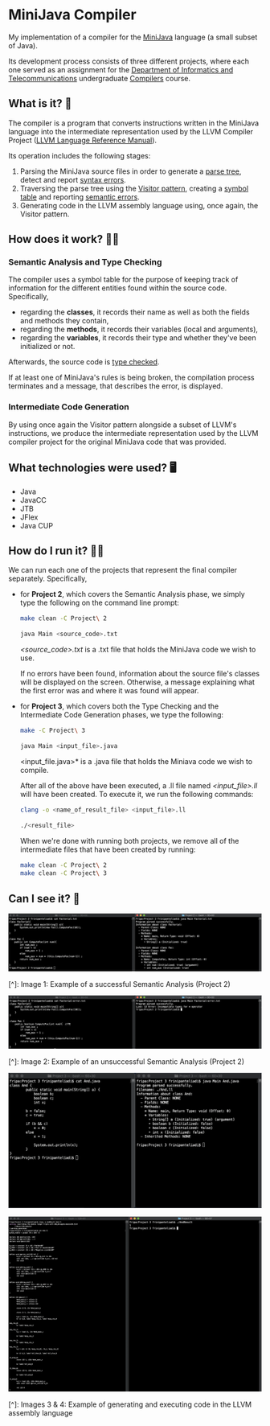 # MiniJava Compiler
My implementation of a compiler for the [MiniJava](http://www.cambridge.org/resources/052182060X/MCIIJ2e/grammar.htm) language (a small subset of Java). 

Its development process consists of three different projects, where each one served as an assignment for the [Department of Informatics and Telecommunications](https://www.di.uoa.gr/en) undergraduate [Compilers](http://cgi.di.uoa.gr/~thp06/) course.

## What is it? 🤔

The compiler is a program that converts instructions written in the MiniJava language into the intermediate representation used by the LLVM Compiler Project ([LLVM Language Reference Manual](https://llvm.org/docs/LangRef.html#instruction-reference)). 

Its operation includes the following stages: 

1. Parsing the MiniJava source files in order to generate a [parse tree](https://en.wikipedia.org/wiki/Parse_tree), detect and report [syntax errors](https://en.wikipedia.org/wiki/Syntax_error).
2. Traversing the parse tree using the [Visitor pattern](https://en.wikipedia.org/wiki/Visitor_pattern), creating a [symbol table](https://en.wikipedia.org/wiki/Symbol_table) and reporting [semantic errors](https://en.wikipedia.org/wiki/Semantics_(computer_science)).
3. Generating code in the LLVM assembly language using, once again, the Visitor pattern.


## How does it work? 🤷‍♀️ 

### Semantic Analysis and Type Checking

The compiler uses a symbol table for the purpose of keeping track of information for the different entities found within the source code. Specifically,

- regarding the **classes**, it records their name as well as both the fields and methods they contain,
- regarding the **methods**, it records their variables (local and arguments),
- regarding the **variables**, it records their type and whether they've been initialized or not.

Afterwards, the source code is [type checked](https://en.wikipedia.org/wiki/Type_system#Type_checking). 

If at least one of MiniJava's rules is being broken, the compilation process terminates and a message, that describes the error, is displayed. 

### Intermediate Code Generation

By using once again the Visitor pattern alongside a subset of LLVM's instructions, we produce the intermediate representation used by the LLVM compiler project for the original MiniJava code that was provided.

## What technologies were used? 🖥 

- Java
- JavaCC
- JTB
- JFlex
- Java CUP

## How do I run it? 🏃‍♀️

We can run each one of the projects that represent the final compiler separately. Specifically, 

- for **Project 2**, which covers the Semantic Analysis phase, we simply type the following on the command line prompt:

  ```bash
  make clean -C Project\ 2
  ```

  ```bash
  java Main <source_code>.txt
  ```

  *<source_code>.txt* is a .txt file that holds the MiniJava code we wish to use. 

  If no errors have been found, information about the source file's classes will be displayed on the screen. Otherwise, a message explaining what the first error was and where it was found will appear.  

- for **Project 3**, which covers both the Type Checking and the Intermediate Code Generation phases, we type the following:

  ```bash
  make -C Project\ 3
  ```

  ```bash
  java Main <input_file>.java
  ```

  <input_file.java>* is a .java file that holds the Miniava code we wish to compile. 

  After all of the above have been executed, a .ll file named *<input_file>.ll* will have been created. To execute it, we run the following commands:

  ```bash
  clang -o <name_of_result_file> <input_file>.ll
  ```

  ```bash
  ./<result_file>
  ```

  When we're done with running both projects, we remove all of the intermediate files that have been created by running:

  ```bash
  make clean -C Project\ 2
  make clean -C Project\ 3
  ```

##   Can I see it? 📸

![Project2-Example](https://github.com/frinipanteliadi/Mini-Java-Compiler/blob/master/Images/Project2-Example.png)

[^]: Image 1: Example of a successful Semantic Analysis (Project 2)

![Project2-ErrorExample](https://github.com/frinipanteliadi/Mini-Java-Compiler/blob/master/Images/Project2-ErrorExample.png)

[^]: Image 2: Example of an unsuccessful Semantic Analysis (Project 2)

![Project3-Example(Part 1)](https://github.com/frinipanteliadi/Mini-Java-Compiler/blob/master/Images/Project3-Example(Part%201).png)

![Project 3-Example(Part 2)](https://github.com/frinipanteliadi/Mini-Java-Compiler/blob/master/Images/Project%203-Example(Part%202).png)

[^]: Images 3 & 4: Example of generating and executing code in the LLVM assembly language

